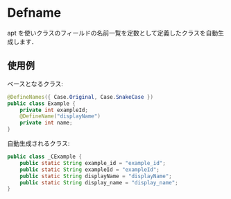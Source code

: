 # Defname

apt を使いクラスのフィールドの名前一覧を定数として定義したクラスを自動生成します．

## 使用例

ベースとなるクラス:

```java
@DefineNames({ Case.Original, Case.SnakeCase })
public class Example {
    private int exampleId;
    @DefineName("displayName")
    private int name;
}
```

自動生成されるクラス:

```java
public class _CExample {
    public static String example_id = "example_id";
    public static String exampleId = "exampleId";
    public static String displayName = "displayName";
    public static String display_name = "display_name";
}
```